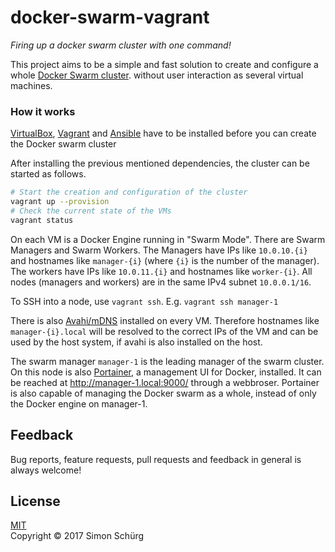 # docker-swarm-vagrant

*Firing up a docker swarm cluster with one command!*

This project aims to be a simple and fast solution to create and configure a whole [Docker Swarm cluster](https://docs.docker.com/engine/swarm/). without user interaction as several virtual machines.


### How it works

[VirtualBox](https://www.virtualbox.org/), [Vagrant](https://www.vagrantup.com/) and [Ansible](https://www.ansible.com/) have to be installed before you can create the Docker swarm cluster

After installing the previous mentioned dependencies, the cluster can be started as follows.
```bash
# Start the creation and configuration of the cluster
vagrant up --provision
# Check the current state of the VMs
vagrant status
```

On each VM is a Docker Engine running in "Swarm Mode".
There are Swarm Managers and Swarm Workers.
The Managers have IPs like `10.0.10.{i}` and hostnames like `manager-{i}` (where `{i}`  is the number of the manager). The workers have IPs like `10.0.11.{i}` and hostnames like `worker-{i}`. All nodes (managers and workers) are in the same IPv4 subnet `10.0.0.1/16`.

To SSH into a node, use `vagrant ssh`. E.g. `vagrant ssh manager-1`

There is also [Avahi/mDNS](http://avahi.org/) installed on every VM. Therefore hostnames like `manager-{i}.local` will be resolved to the correct IPs of the VM and can be used by the host system, if avahi is also installed on the host.

The swarm manager `manager-1` is the leading manager of the swarm cluster.
On this node is also [Portainer](https://portainer.io/), a management UI for Docker, installed. It can be reached at http://manager-1.local:9000/ through a webbroser.
Portainer is also capable of managing the Docker swarm as a whole, instead of only the Docker engine on manager-1.

## Feedback
Bug reports, feature requests, pull requests and feedback in general is always welcome!

## License
[MIT](LICENSE)  
Copyright &copy; 2017 Simon Schürg
